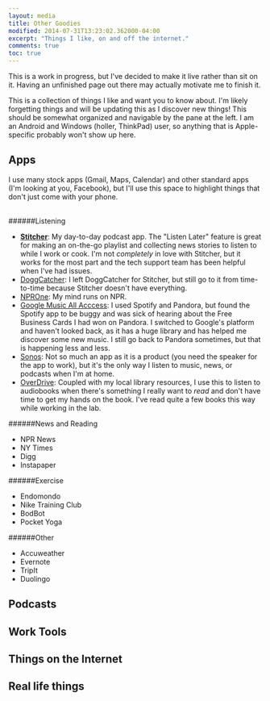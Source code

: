 ```yaml
---
layout: media
title: Other Goodies
modified: 2014-07-31T13:23:02.362000-04:00
excerpt: "Things I like, on and off the internet."
comments: true
toc: true
---
```



This is a work in progress, but I've decided to make it live rather than sit on it. Having an unfinished page out there may actually motivate me to finish it.

This is a collection of things I like and want you to know about. I'm likely forgetting things and will be updating this as I discover new things! This should be somewhat organized and navigable by the pane at the left. I am an Android and Windows (holler, ThinkPad) user, so anything that is Apple-specific probably won't show up here.

## Apps
I use many stock apps (Gmail, Maps, Calendar) and other standard apps (I'm looking at you, Facebook), but I'll use this space to highlight things that don't just come with your phone.
<br><br>

######Listening
- **[Stitcher](http://www.stitcher.com/)**: My day-to-day podcast app. The "Listen Later" feature is great for making an on-the-go playlist and collecting news stories to listen to while I work or cook. I'm not *completely* in love with Stitcher, but it works for the most part and the tech support team has been helpful when I've had issues.
- [DoggCatcher](http://www.doggcatcher.com/): I left DoggCatcher for Stitcher, but still go to it from time-to-time because Stitcher doesn't have everything. 
- [NPROne](http://www.npr.org/about/products/npr-one/): My mind runs on NPR.
- [Google Music All Acccess](https://play.google.com/about/music/allaccess/#/): I used Spotify and Pandora, but found the Spotify app to be buggy and was sick of hearing about the Free Business Cards I had won on Pandora. I switched to Google's platform and haven't looked back, as it has a huge library and has helped me discover some new music. I still go back to Pandora sometimes, but that is happening less and less.
- [Sonos](http://www.sonos.com/?r=1): Not so much an app as it is a product (you need the speaker for the app to work), but it's the only way I listen to music, news, or podcasts when I'm at home.
- [OverDrive](http://www.overdrive.com/): Coupled with my local library resources, I use this to listen to audiobooks when there's something I really want to *read* and don't have time to get my hands on the book. I've read quite a few books this way while working in the lab.

######News and Reading
- NPR News
- NY Times
- Digg
- Instapaper

######Exercise
- Endomondo
- Nike Training Club
- BodBot
- Pocket Yoga

######Other
- Accuweather
- Evernote
- TripIt
- Duolingo


## Podcasts

## Work Tools

## Things on the Internet

## Real life things